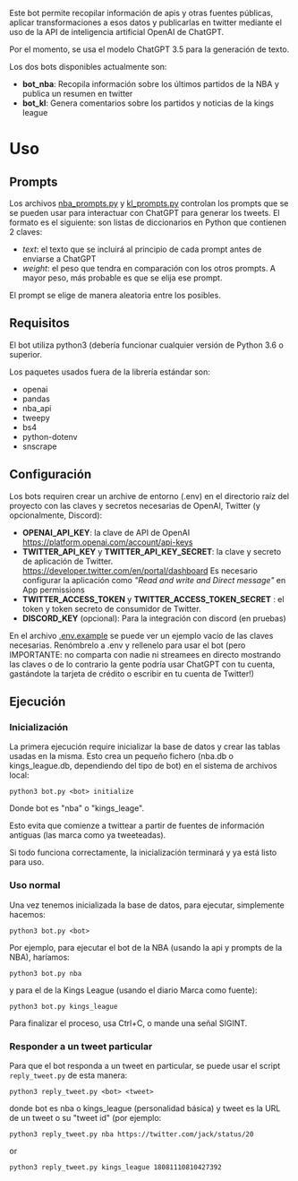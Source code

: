 Este bot permite recopilar información de apis y otras fuentes públicas,
aplicar transformaciones a esos datos y publicarlas en twitter mediante
el uso de la API de inteligencia artificial OpenAI de ChatGPT.

Por el momento, se usa el modelo ChatGPT 3.5 para la generación de texto.

Los dos bots disponibles actualmente son:

* **bot_nba**: Recopila información sobre los últimos partidos de la NBA y publica un resumen en twitter
* **bot_kl**: Genera comentarios sobre los partidos y noticias de la kings league

# Uso

## Prompts
Los archivos [nba_prompts.py](blob/kings-league/src/script/nba_prompts.py) y [kl_prompts.py](/blob/kings-league/src/script/kl_prompts.py) controlan los prompts que se se pueden usar para interactuar con ChatGPT para generar los tweets. El formato es el siguiente: son listas de diccionarios en Python que contienen 2 claves:

* *text*: el texto que se incluirá al principio de cada prompt antes de enviarse a ChatGPT
* *weight*: el peso que tendra en comparación con los otros prompts. A mayor peso, más probable es que se elija ese prompt.

El prompt se elige de manera aleatoria entre los posibles.

## Requisitos

El bot utiliza python3 (debería funcionar cualquier versión de Python 3.6 o superior.
                        
Los paquetes usados fuera de la librería estándar son:

* openai
* pandas
* nba_api
* tweepy
* bs4
* python-dotenv
* snscrape

## Configuración

Los bots requiren crear un archive de entorno (.env) en el directorio raíz del proyecto con las claves y secretos necesarias de OpenAI, Twitter (y opcionalmente, Discord):

* **OPENAI_API_KEY**: la clave de API de OpenAI https://platform.openai.com/account/api-keys
* **TWITTER_API_KEY** y **TWITTER_API_KEY_SECRET**: la clave y secreto de aplicación de Twitter. https://developer.twitter.com/en/portal/dashboard Es necesario configurar la aplicación como *"Read and write and Direct message"* en App permissions
* **TWITTER_ACCESS_TOKEN** y **TWITTER_ACCESS_TOKEN_SECRET** : el token y token secreto de consumidor de Twitter.
* **DISCORD_KEY** (opcional): Para la integración con discord (en pruebas)

En el archivo [.env.example](blob/kings-league/.env.example) se puede ver un ejemplo vacío de las claves necesarias. Renómbrelo a .env y rellenelo para usar el bot (pero IMPORTANTE: no comparta con nadie ni streamees en directo mostrando las claves o de lo contrario la gente podría usar ChatGPT con tu cuenta, gastándote la tarjeta de crédito o escribir en tu cuenta de Twitter!)

## Ejecución


### Inicialización

La primera ejecución require inicializar la base de datos y crear las tablas usadas en la misma. Esto crea un pequeño fichero (nba.db o kings_league.db, dependiendo del tipo de bot) en el sistema de archivos local:

```
python3 bot.py <bot> initialize
```

Donde bot es "nba" o "kings_leage".

Esto evita que comienze a twittear a partir de fuentes de información antiguas (las marca como ya tweeteadas).

Si todo funciona correctamente, la inicialización terminará y ya está listo para uso.

### Uso normal

Una vez tenemos inicializada la base de datos, para ejecutar, simplemente hacemos:
    

```
python3 bot.py <bot>
```

Por ejemplo, para ejecutar el bot de la NBA (usando la api y prompts de la NBA), haríamos:

```
python3 bot.py nba
```

y para el de la Kings League (usando el diario Marca como fuente):

```
python3 bot.py kings_league
```

Para finalizar el proceso, usa Ctrl+C, o mande una señal SIGINT.

### Responder a un tweet particular

Para que el bot responda a un tweet en particular, se puede usar
el script `reply_tweet.py` de esta manera:

```
python3 reply_tweet.py <bot> <tweet>
```

donde bot es nba o kings_league (personalidad básica) y tweet es
la URL de un tweet o su "tweet id" (por ejemplo:

```
python3 reply_tweet.py nba https://twitter.com/jack/status/20
```

or

```
python3 reply_tweet.py kings_league 18081110810427392
```
